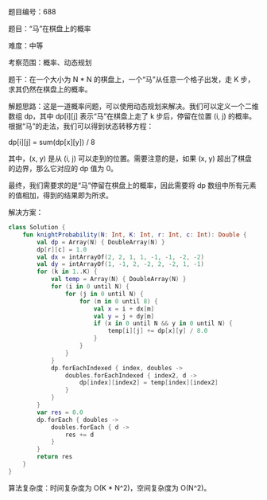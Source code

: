题目编号：688

题目：“马”在棋盘上的概率

难度：中等

考察范围：概率、动态规划

题干：在一个大小为 N * N 的棋盘上，一个“马”从任意一个格子出发，走 K 步，求其仍然在棋盘上的概率。

解题思路：这是一道概率问题，可以使用动态规划来解决。我们可以定义一个二维数组 dp，其中 dp[i][j] 表示“马”在棋盘上走了 k 步后，停留在位置 (i, j) 的概率。根据“马”的走法，我们可以得到状态转移方程：

dp[i][j] = sum(dp[x][y]) / 8

其中，(x, y) 是从 (i, j) 可以走到的位置。需要注意的是，如果 (x, y) 超出了棋盘的边界，那么它对应的 dp 值为 0。

最终，我们需要求的是“马”停留在棋盘上的概率，因此需要将 dp 数组中所有元素的值相加，得到的结果即为所求。

解决方案：

```kotlin
class Solution {
    fun knightProbability(N: Int, K: Int, r: Int, c: Int): Double {
        val dp = Array(N) { DoubleArray(N) }
        dp[r][c] = 1.0
        val dx = intArrayOf(2, 2, 1, 1, -1, -1, -2, -2)
        val dy = intArrayOf(1, -1, 2, -2, 2, -2, 1, -1)
        for (k in 1..K) {
            val temp = Array(N) { DoubleArray(N) }
            for (i in 0 until N) {
                for (j in 0 until N) {
                    for (m in 0 until 8) {
                        val x = i + dx[m]
                        val y = j + dy[m]
                        if (x in 0 until N && y in 0 until N) {
                            temp[i][j] += dp[x][y] / 8.0
                        }
                    }
                }
            }
            dp.forEachIndexed { index, doubles ->
                doubles.forEachIndexed { index2, d ->
                    dp[index][index2] = temp[index][index2]
                }
            }
        }
        var res = 0.0
        dp.forEach { doubles ->
            doubles.forEach { d ->
                res += d
            }
        }
        return res
    }
}
```

算法复杂度：时间复杂度为 O(K * N^2)，空间复杂度为 O(N^2)。